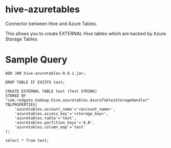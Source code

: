 hive-azuretables
================

Connector between Hive and Azure Tables.

This allows you to create EXTERNAL Hive tables which are backed by Azure Storage Tables.


Sample Query
============

	ADD JAR hive-azuretables-0.0.1.jar;

	DROP TABLE IF EXISTS test;
	
	CREATE EXTERNAL TABLE test (Test STRING)
	STORED BY  "com.redgate.hadoop.hive.azuretables.AzureTablesStorageHandler"
	TBLPROPERTIES(
		'azuretables.account_name'='<account_name>',
		'azuretables.access_key'='<storage_key>',
		'azuretables.table'='test',
		'azuretables.partition_keys'='A,B',
		'azuretables.column_map'='test'
	);

	select * from test;